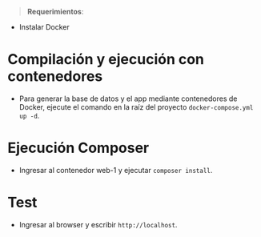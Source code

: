> **Requerimientos**:
 - Instalar Docker
 

 # Compilación y ejecución con contenedores
- Para generar la base de datos y el app mediante contenedores de Docker, ejecute el comando en la raíz del proyecto 
`docker-compose.yml up -d`.


# Ejecución Composer
- Ingresar al contenedor web-1 y ejecutar `composer install`.

# Test
- Ingresar al browser y escribir `http://localhost`.

